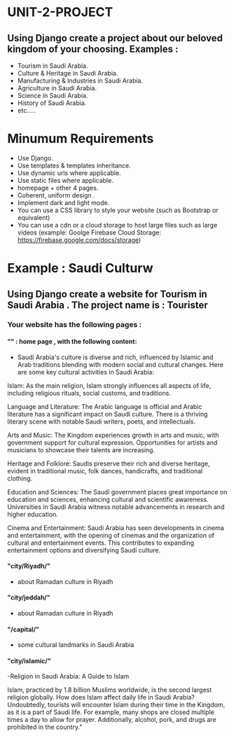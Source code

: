 # UNIT-2-PROJECT

## Using Django create a project about our beloved kingdom of your choosing. Examples :
- Tourism in Saudi Arabia.
- Culture & Heritage in Saudi Arabia.
- Manufacturing & Industries in Saudi Arabia.
- Agriculture in Saudi Arabia.
- Science in Saudi Arabia.
- History of Saudi Arabia.
- etc.....


# Minumum Requirements
- Use Django.
- Use templates & templates inheritance.
- Use dynamic urls where applicable.
- Use static files where applicable.
- homepage + other 4 pages.
- Coherent, uniform design .
- Implement dark and light mode.
- You can use a CSS library to style your website (such as Bootstrap or equivalent)
- You can use a cdn or a cloud storage to host large files such as large videos (example: Goolge Firebase Cloud Storage: https://firebase.google.com/docs/storage)



# Example : Saudi Culturw

## Using Django create a website for Tourism in Saudi Arabia . The project name is : Tourister

### Your website has the following pages :

#### "" : home page , with the following content:
- Saudi Arabia's culture is diverse and rich, influenced by Islamic and Arab traditions blending with modern social and cultural changes. Here are some key cultural activities in Saudi Arabia:

Islam: As the main religion, Islam strongly influences all aspects of life, including religious rituals, social customs, and traditions.

Language and Literature: The Arabic language is official and Arabic literature has a significant impact on Saudi culture. There is a thriving literary scene with notable Saudi writers, poets, and intellectuals.

Arts and Music: The Kingdom experiences growth in arts and music, with government support for cultural expression. Opportunities for artists and musicians to showcase their talents are increasing.

Heritage and Folklore: Saudis preserve their rich and diverse heritage, evident in traditional music, folk dances, handicrafts, and traditional clothing.

Education and Sciences: The Saudi government places great importance on education and sciences, enhancing cultural and scientific awareness. Universities in Saudi Arabia witness notable advancements in research and higher education.

Cinema and Entertainment: Saudi Arabia has seen developments in cinema and entertainment, with the opening of cinemas and the organization of cultural and entertainment events. This contributes to expanding entertainment options and diversifying Saudi culture.


#### "city/Riyadh/"
- about Ramadan culture in Riyadh

#### "city/jeddah/"
- about Ramadan culture in Riyadh

#### "/capital/"
- some cultural landmarks in Saudi Arabia

#### "city/islamic/"
-Religion in Saudi Arabia: A Guide to Islam

Islam, practiced by 1.8 billion Muslims worldwide, is the second largest religion globally. 
How does Islam affect daily life in Saudi Arabia?
Undoubtedly, tourists will encounter Islam during their time in the Kingdom, as it is a part of Saudi life. For example, many shops are closed multiple times a day to allow for prayer. Additionally, alcohol, pork, and drugs are prohibited in the country."


